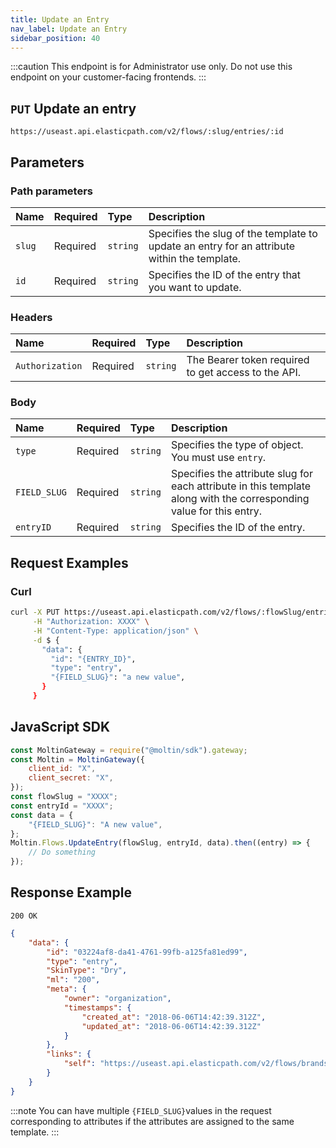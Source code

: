 ```yaml
---
title: Update an Entry
nav_label: Update an Entry
sidebar_position: 40
---
```


:::caution
This endpoint is for Administrator use only. Do not use this endpoint on your customer-facing frontends.
:::

## `PUT` Update an entry

```http
https://useast.api.elasticpath.com/v2/flows/:slug/entries/:id
```

## Parameters

### Path parameters

| Name   | Required | Type     | Description                                   |
|:-------|:---------|:---------|:----------------------------------------------|
| `slug` | Required | `string` | Specifies the slug of the template to update an entry for an attribute within the template. |
| `id`   | Required | `string` | Specifies the ID of the entry that you want to update. |

### Headers

| Name            | Required | Type     | Description                          |
|:----------------|:---------|:---------|:-------------------------------------|
| `Authorization` | Required | `string` | The Bearer token required to get access to the API. |

### Body

| Name         | Required | Type     | Description                             |
|:-------------|:---------|:---------|:----------------------------------------|
| `type`       | Required | `string` | Specifies the type of object. You must use `entry`. |
| `FIELD_SLUG` | Required | `string` | Specifies the attribute slug for each attribute in this template along with the corresponding value for this entry. |
| `entryID`    | Required | `string` | Specifies the ID of the entry.          |

## Request Examples

### Curl

```bash
curl -X PUT https://useast.api.elasticpath.com/v2/flows/:flowSlug/entries/:entryId \
     -H "Authorization: XXXX" \
     -H "Content-Type: application/json" \
     -d $ {
       "data": {
         "id": "{ENTRY_ID}",
         "type": "entry",
         "{FIELD_SLUG}": "a new value",
       }
     }
```

## JavaScript SDK

```javascript
const MoltinGateway = require("@moltin/sdk").gateway;
const Moltin = MoltinGateway({
    client_id: "X",
    client_secret: "X",
});
const flowSlug = "XXXX";
const entryId = "XXXX";
const data = {
    "{FIELD_SLUG}": "A new value",
};
Moltin.Flows.UpdateEntry(flowSlug, entryId, data).then((entry) => {
    // Do something
});
```

## Response Example

`200 OK`

```json
{
    "data": {
        "id": "03224af8-da41-4761-99fb-a125fa81ed99",
        "type": "entry",
        "SkinType": "Dry",
        "ml": "200",
        "meta": {
            "owner": "organization",
            "timestamps": {
                "created_at": "2018-06-06T14:42:39.312Z",
                "updated_at": "2018-06-06T14:42:39.312Z"
            }
        },
        "links": {
            "self": "https://useast.api.elasticpath.com/v2/flows/brands/entries/03224af8-da41-4761-99fb-a125fa81ed99"
        }
    }
}
```

:::note
You can have multiple `{FIELD_SLUG}`values in the request corresponding to attributes if the attributes are assigned to the same template.
:::
